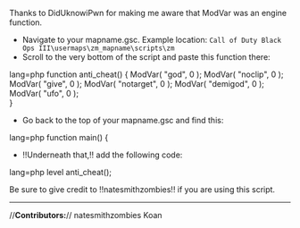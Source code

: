 Thanks to DidUknowiPwn for making me aware that ModVar was an engine function. 

 - Navigate to your mapname.gsc. Example location: `Call of Duty Black Ops III\usermaps\zm_mapname\scripts\zm`
 - Scroll to the very bottom of the script and paste this function there:


lang=php
function anti_cheat()
{
	ModVar( "god", 0 ); 
	ModVar( "noclip", 0 ); 
	ModVar( "give", 0 ); 
	ModVar( "notarget", 0 ); 
	ModVar( "demigod", 0 ); 
	ModVar( "ufo", 0 );  
}


 - Go back to the top of your mapname.gsc and find this:

lang=php
function main()
{

 - !!Underneath that,!! add the following code:

lang=php
level anti_cheat(); 


Be sure to give credit to !!natesmithzombies!! if you are using this script.

---

//**Contributors:**//
natesmithzombies
Koan